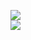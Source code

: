 [![](https://img.shields.io/badge/Made%20With-Github%20Spray-lightgrey.svg?style=for-the-badge&logo=github)](https://github.com/Annihil/github-spray#13915)  
[![](https://i.imgur.com/2DrTn0Z.gif)](https://github.com/Annihil/github-spray)